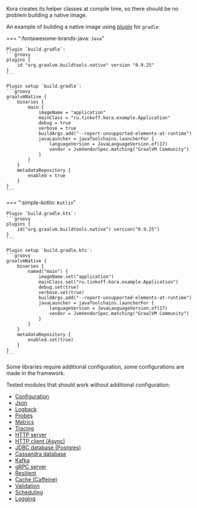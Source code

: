 Kora creates its helper classes at compile time, so there should be no problem building a native image.

An example of building a native image using [plugin](https://graalvm.github.io/native-build-tools/latest/gradle-plugin.html) for `gradle`:

=== ":fontawesome-brands-java: `Java`"

    Plugin `build.gradle`:
    ```groovy
    plugins {
        id "org.graalvm.buildtools.native" version "0.9.25"
    }
    ```

    Plugin setup `build.gradle`:
    ```groovy
    graalvmNative {
        binaries {
            main {
                imageName = "application"
                mainClass = "ru.tinkoff.kora.example.Application"
                debug = true
                verbose = true
                buildArgs.add("--report-unsupported-elements-at-runtime")
                javaLauncher = javaToolchains.launcherFor {
                    languageVersion = JavaLanguageVersion.of(17)
                    vendor = JvmVendorSpec.matching("GraalVM Community")
                }
            }
        }
        metadataRepository {
            enabled = true
        }
    }
    ```

=== ":simple-kotlin: `Kotlin`"

    Plugin `build.gradle.kts`:
    ```groovy
    plugins {
        id("org.graalvm.buildtools.native") version("0.9.25")
    }
    ```

    Plugin setup `build.gradle.kts`:
    ```groovy
    graalvmNative {
        binaries {
            named("main") {
                imageName.set("application")
                mainClass.set("ru.tinkoff.kora.example.Application")
                debug.set(true)
                verbose.set(true)
                buildArgs.add("--report-unsupported-elements-at-runtime")
                javaLauncher = javaToolchains.launcherFor {
                    languageVersion = JavaLanguageVersion.of(17)
                    vendor = JvmVendorSpec.matching("GraalVM Community")
                }
            }
        }
        metadataRepository {
            enabled.set(true)
        }
    }
    ```

Some libraries require additional configuration, some configurations are made in the framework.

Tested modules that should work without additional configuration:

- [Configuration](config.md)
- [Json](json.md)
- [Logback](logging-slf4j.md)
- [Probes](probes.md)
- [Metrics](metrics.md)
- [Tracing](tracing.md)
- [HTTP server](http-server.md)
- [HTTP client (Async)](http-client.md)
- [JDBC database (Postgres)](database-jdbc.md)
- [Cassandra database](database-cassandra.md)
- [Kafka](kafka.md)
- [gRPC server](grpc-server.md)
- [Resilient](resilient.md)
- [Cache (Caffeine)](cache.md)
- [Validation](validation.md)
- [Scheduling](scheduling.md)
- [Logging](logging-aspect.md)
